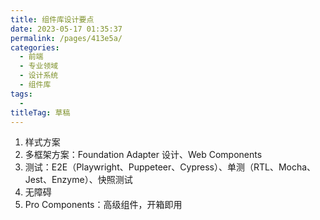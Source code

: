 ```yaml
---
title: 组件库设计要点
date: 2023-05-17 01:35:37
permalink: /pages/413e5a/
categories: 
  - 前端
  - 专业领域
  - 设计系统
  - 组件库
tags: 
  - 
titleTag: 草稿
---
```

1. 样式方案
2. 多框架方案：Foundation Adapter 设计、Web Components
3. 测试：E2E（Playwright、Puppeteer、Cypress）、单测（RTL、Mocha、Jest、Enzyme）、快照测试
4. 无障碍
5. Pro Components：高级组件，开箱即用